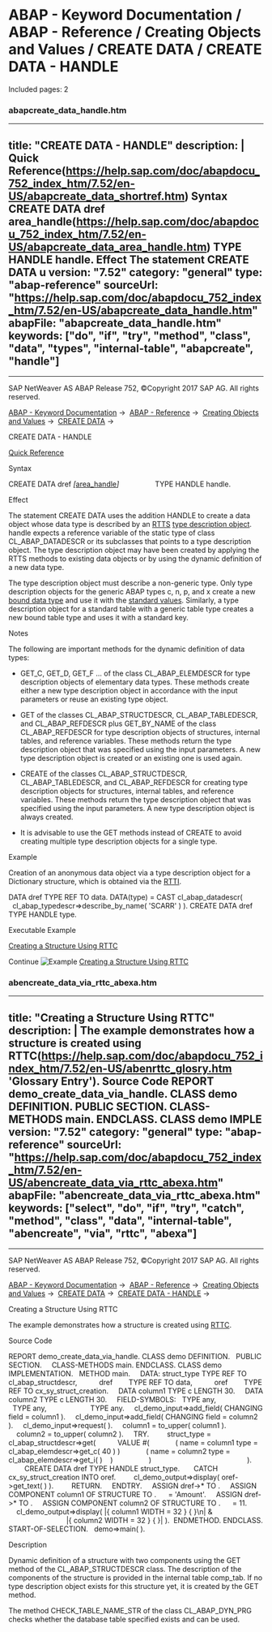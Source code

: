 # ABAP - Keyword Documentation / ABAP - Reference / Creating Objects and Values / CREATE DATA / CREATE DATA - HANDLE

Included pages: 2


### abapcreate_data_handle.htm

---
title: "CREATE DATA - HANDLE"
description: |
  Quick Reference(https://help.sap.com/doc/abapdocu_752_index_htm/7.52/en-US/abapcreate_data_shortref.htm) Syntax CREATE DATA dref area_handle(https://help.sap.com/doc/abapdocu_752_index_htm/7.52/en-US/abapcreate_data_area_handle.htm) TYPE HANDLE handle. Effect The statement CREATE DATA u
version: "7.52"
category: "general"
type: "abap-reference"
sourceUrl: "https://help.sap.com/doc/abapdocu_752_index_htm/7.52/en-US/abapcreate_data_handle.htm"
abapFile: "abapcreate_data_handle.htm"
keywords: ["do", "if", "try", "method", "class", "data", "types", "internal-table", "abapcreate", "handle"]
---

* * *

SAP NetWeaver AS ABAP Release 752, ©Copyright 2017 SAP AG. All rights reserved.

[ABAP - Keyword Documentation](https://help.sap.com/doc/abapdocu_752_index_htm/7.52/en-US/abenabap.htm) →  [ABAP - Reference](https://help.sap.com/doc/abapdocu_752_index_htm/7.52/en-US/abenabap_reference.htm) →  [Creating Objects and Values](https://help.sap.com/doc/abapdocu_752_index_htm/7.52/en-US/abencreate_objects.htm) →  [CREATE DATA](https://help.sap.com/doc/abapdocu_752_index_htm/7.52/en-US/abapcreate_data.htm) → 

CREATE DATA - HANDLE

[Quick Reference](https://help.sap.com/doc/abapdocu_752_index_htm/7.52/en-US/abapcreate_data_shortref.htm)

Syntax

CREATE DATA dref *\[*[area\_handle](https://help.sap.com/doc/abapdocu_752_index_htm/7.52/en-US/abapcreate_data_area_handle.htm)*\]*
                 TYPE HANDLE handle.

Effect

The statement CREATE DATA uses the addition HANDLE to create a data object whose data type is described by an [RTTS](https://help.sap.com/doc/abapdocu_752_index_htm/7.52/en-US/abenrtts_glosry.htm "Glossary Entry") [type description object](https://help.sap.com/doc/abapdocu_752_index_htm/7.52/en-US/abentype_object_glosry.htm "Glossary Entry"). handle expects a reference variable of the static type of class CL\_ABAP\_DATADESCR or its subclasses that points to a type description object. The type description object may have been created by applying the RTTS methods to existing data objects or by using the dynamic definition of a new data type.

The type description object must describe a non-generic type. Only type description objects for the generic ABAP types c, n, p, and x create a new [bound data type](https://help.sap.com/doc/abapdocu_752_index_htm/7.52/en-US/abenbound_data_type_glosry.htm "Glossary Entry") and use it with the [standard values](https://help.sap.com/doc/abapdocu_752_index_htm/7.52/en-US/abenbuilt_in_types_complete.htm). Similarly, a type description object for a standard table with a generic table type creates a new bound table type and uses it with a standard key.

Notes

The following are important methods for the dynamic definition of data types:

-   GET\_C, GET\_D, GET\_F ... of the class CL\_ABAP\_ELEMDESCR for type description objects of elementary data types. These methods create either a new type description object in accordance with the input parameters or reuse an existing type object.

-   GET of the classes CL\_ABAP\_STRUCTDESCR, CL\_ABAP\_TABLEDESCR, and CL\_ABAP\_REFDESCR plus GET\_BY\_NAME of the class CL\_ABAP\_REFDESCR for type description objects of structures, internal tables, and reference variables. These methods return the type description object that was specified using the input parameters. A new type description object is created or an existing one is used again.

-   CREATE of the classes CL\_ABAP\_STRUCTDESCR, CL\_ABAP\_TABLEDESCR, and CL\_ABAP\_REFDESCR for creating type description objects for structures, internal tables, and reference variables. These methods return the type description object that was specified using the input parameters. A new type description object is always created.

-   It is advisable to use the GET methods instead of CREATE to avoid creating multiple type description objects for a single type.
    

Example

Creation of an anonymous data object via a type description object for a Dictionary structure, which is obtained via the [RTTI](https://help.sap.com/doc/abapdocu_752_index_htm/7.52/en-US/abenrtti_glosry.htm "Glossary Entry").

DATA dref TYPE REF TO data.
DATA(type) = CAST cl\_abap\_datadescr(
  cl\_abap\_typedescr=>describe\_by\_name( 'SCARR' ) ).
CREATE DATA dref TYPE HANDLE type.

Executable Example

[Creating a Structure Using RTTC](https://help.sap.com/doc/abapdocu_752_index_htm/7.52/en-US/abencreate_data_via_rttc_abexa.htm)

Continue
![Example](exa.gif "Example") [Creating a Structure Using RTTC](https://help.sap.com/doc/abapdocu_752_index_htm/7.52/en-US/abencreate_data_via_rttc_abexa.htm)


### abencreate_data_via_rttc_abexa.htm

---
title: "Creating a Structure Using RTTC"
description: |
  The example demonstrates how a structure is created using RTTC(https://help.sap.com/doc/abapdocu_752_index_htm/7.52/en-US/abenrttc_glosry.htm 'Glossary Entry'). Source Code REPORT demo_create_data_via_handle. CLASS demo DEFINITION. PUBLIC SECTION. CLASS-METHODS main. ENDCLASS. CLASS demo IMPLE
version: "7.52"
category: "general"
type: "abap-reference"
sourceUrl: "https://help.sap.com/doc/abapdocu_752_index_htm/7.52/en-US/abencreate_data_via_rttc_abexa.htm"
abapFile: "abencreate_data_via_rttc_abexa.htm"
keywords: ["select", "do", "if", "try", "catch", "method", "class", "data", "internal-table", "abencreate", "via", "rttc", "abexa"]
---

* * *

SAP NetWeaver AS ABAP Release 752, ©Copyright 2017 SAP AG. All rights reserved.

[ABAP - Keyword Documentation](https://help.sap.com/doc/abapdocu_752_index_htm/7.52/en-US/abenabap.htm) →  [ABAP - Reference](https://help.sap.com/doc/abapdocu_752_index_htm/7.52/en-US/abenabap_reference.htm) →  [Creating Objects and Values](https://help.sap.com/doc/abapdocu_752_index_htm/7.52/en-US/abencreate_objects.htm) →  [CREATE DATA](https://help.sap.com/doc/abapdocu_752_index_htm/7.52/en-US/abapcreate_data.htm) →  [CREATE DATA - HANDLE](https://help.sap.com/doc/abapdocu_752_index_htm/7.52/en-US/abapcreate_data_handle.htm) → 

Creating a Structure Using RTTC

The example demonstrates how a structure is created using [RTTC](https://help.sap.com/doc/abapdocu_752_index_htm/7.52/en-US/abenrttc_glosry.htm "Glossary Entry").

Source Code

REPORT demo\_create\_data\_via\_handle.
CLASS demo DEFINITION.
  PUBLIC SECTION.
    CLASS-METHODS main.
ENDCLASS.
CLASS demo IMPLEMENTATION.
  METHOD main.
    DATA: struct\_type TYPE REF TO cl\_abap\_structdescr,
          dref        TYPE REF TO data,
          oref        TYPE REF TO cx\_sy\_struct\_creation.
    DATA column1 TYPE c LENGTH 30.
    DATA column2 TYPE c LENGTH 30.
    FIELD-SYMBOLS: <struc>  TYPE any,
                   <comp1>  TYPE any,
                   <comp2>  TYPE any.
    cl\_demo\_input=>add\_field( CHANGING field = column1 ).
    cl\_demo\_input=>add\_field( CHANGING field = column2 ).
    cl\_demo\_input=>request( ).
    column1 = to\_upper( column1 ).
    column2 = to\_upper( column2 ).
    TRY.
        struct\_type = cl\_abap\_structdescr=>get(
          VALUE #(
            ( name = column1 type = cl\_abap\_elemdescr=>get\_c( 40 ) )
            ( name = column2 type = cl\_abap\_elemdescr=>get\_i( )    )
                 )
                                               ).
        CREATE DATA dref TYPE HANDLE struct\_type.
      CATCH cx\_sy\_struct\_creation INTO oref.
        cl\_demo\_output=>display( oref->get\_text( ) ).
        RETURN.
    ENDTRY.
    ASSIGN dref->\* TO <struc>.
    ASSIGN COMPONENT column1 OF STRUCTURE <struc> TO <comp1>.
    <comp1> = 'Amount'.
    ASSIGN dref->\* TO <struc>.
    ASSIGN COMPONENT column2 OF STRUCTURE <struc> TO <comp2>.
    <comp2> = 11.
    cl\_demo\_output=>display( |{ column1 WIDTH = 32 } { <comp1> }\\n| &
                             |{ column2 WIDTH = 32 } { <comp2> }| ).  ENDMETHOD.
ENDCLASS.
START-OF-SELECTION.
  demo=>main( ).

Description

Dynamic definition of a structure with two components using the GET method of the CL\_ABAP\_STRUCTDESCR class. The description of the components of the structure is provided in the internal table comp\_tab. If no type description object exists for this structure yet, it is created by the GET method.

The method CHECK\_TABLE\_NAME\_STR of the class CL\_ABAP\_DYN\_PRG checks whether the database table specified exists and can be used.
